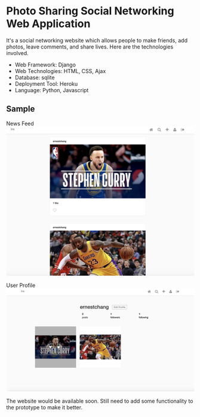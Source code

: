 # Photo Sharing Social Networking Web Application
It's a social networking website which allows people to make friends, add photos, leave comments, and share lives. Here are the technologies involved.
* Web Framework: Django
* Web Technologies: HTML, CSS, Ajax
* Database: sqlite
* Deployment Tool: Heroku
* Language: Python, Javascript

## Sample
News Feed 
![Image](https://github.com/changyc14/insta/blob/master/misc/sample2.png)

User Profile
![Image_Profile](https://github.com/changyc14/insta/blob/master/misc/sample.png)

The website would be available soon. Still need to add some functionality to the prototype to make it better.
